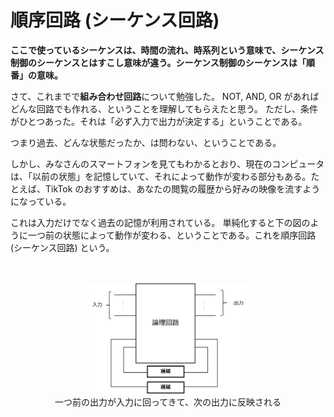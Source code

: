 # 順序回路 (シーケンス回路)

**ここで使っているシーケンスは、時間の流れ、時系列という意味で、シーケンス制御のシーケンスとはすこし意味が違う。シーケンス制御のシーケンスは「順番」の意味。**

さて、これまでで**組み合わせ回路**について勉強した。
NOT, AND, OR があればどんな回路でも作れる、ということを理解してもらえたと思う。
ただし、条件がひとつあった。それは「必ず入力で出力が決定する」ということである。

つまり過去、どんな状態だったか、は問わない、ということである。

しかし、みなさんのスマートフォンを見てもわかるとおり、現在のコンピュータは、「以前の状態」を記憶していて、それによって動作が変わる部分もある。たとえば、TikTok のおすすめは、あなたの閲覧の履歴から好みの映像を流すようになっている。

これは入力だけでなく過去の記憶が利用されている。
単純化すると下の図のように一つ前の状態によって動作が変わる、ということである。これを順序回路 (シーケンス回路) という。

<br/>
<br/>
<div style="text-align: center;">
  <img src="./images/image33.png" width="50%">
  <br/>
  一つ前の出力が入力に回ってきて、次の出力に反映される
</div>